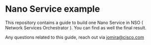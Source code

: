 # Nano Service example

This repository contains a guide to build one Nano Service in NSO ( Network Services Orchestrator ). You can find as well the final result.

Any questions related to this guide, reach out via jomira@cisco.com
